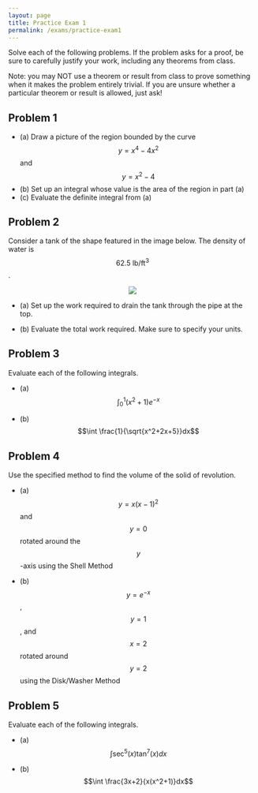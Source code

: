 ```yaml
---
layout: page
title: Practice Exam 1
permalink: /exams/practice-exam1
---
```


Solve each of the following problems.
If the problem asks for a proof, be sure to carefully justify your work, including any theorems from class.

Note: you may NOT use a theorem or result from class to prove something when it makes the problem entirely trivial.  If you are unsure whether a particular theorem or result is allowed, just ask!

## Problem 1

* (a) Draw a picture of the region bounded by the curve $$y=x^4-4x^2$$ and $$y=x^2-4$$
* (b) Set up an integral whose value is the area of the region in part (a)
* (c) Evaluate the definite integral from (a)

## Problem 2

Consider a tank of the shape featured in the image below.
The density of water is $$62.5\ \text{lb}/\text{ft}^3$$.

<p align="center"><img src="exam1/tank.png"/></p>

* (a) Set up the work required to drain the tank through the pipe at the top.

* (b) Evaluate the total work required.  Make sure to specify your units.


## Problem 3

Evaluate each of the following integrals.

* (a) $$\int_0^1 (x^2+1)e^{-x}$$

* (b) $$\int \frac{1}{\sqrt{x^2+2x+5}}dx$$

## Problem 4

Use the specified method to find the volume of the solid of revolution.

* (a) $$y=x(x-1)^2$$ and $$y=0$$ rotated around the $$y$$-axis using the Shell Method

* (b) $$y=e^{-x}$$, $$y=1$$, and $$x=2$$ rotated around $$y=2$$ using the Disk/Washer Method

## Problem 5

Evaluate each of the following integrals.

* (a) $$\int \sec^5(x)\tan^7(x)dx$$

* (b) $$\int \frac{3x+2}{x(x^2+1)}dx$$



